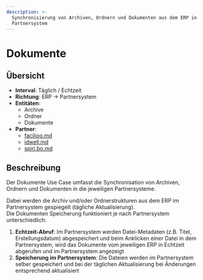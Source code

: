 ```yaml
---
description: >-
  Synchronisierung von Archiven, Ordnern und Dokumenten aus dem ERP in das
  Partnersystem
---
```


# Dokumente

## Übersicht

* **Interval**: Täglich / Echtzeit
* **Richtung**: ERP -> Partnersystem
* **Entitäten**:
  * Archive
  * Ordner
  * Dokumente
* **Partner**:
  * [facilioo.md](../partner-and-apps/facilioo.md "mention")
  * [idwell.md](../partner-and-apps/idwell.md "mention")
  * [spiri.bo.md](../partner-and-apps/spiri.bo.md "mention")

## Beschreibung

Der Dokumente Use Case umfasst die Synchronisation von Archiven, Ordnern und Dokumenten in die jeweiligen Partnersysteme.

Dabei werden die Archiv und/oder Ordnerstrukturen aus dem ERP im Partnersystem gespiegelt (tägliche Aktualisierung).\
Die Dokumenten Speicherung funktioniert je nach Partnersystem unterschiedlich:

1. **Echtzeit-Abruf**: Im Partnersystem werden Datei-Metadaten (z.B. Titel, Erstellungsdatum) abgespeichert und beim Anklicken einer Datei in dem Partnersystem, wird das Dokumente vom jeweiligen ERP in Echtzeit abgerufen und im Partnersystem angezeigt
2. **Speicherung im Partnersystem**: Die Dateien werden im Partnersystem selber gespeichert und bei der täglichen Aktualisierung bei Änderungen entsprechend aktualisiert
